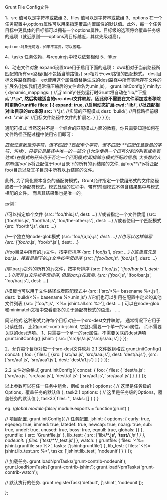 Grunt File Config文件

1、src 
	值可以是字符串或数组
2、files
	值可以是字符串或数组
3、options
	在一个任务配置中,options属性可以用来指定覆盖内置属性的默认值。此外，每一个任务目标中更具体的目标都可以拥有一个options属性。目标级的选项将会覆盖任务级的选项（就近原则——options离目标越近，其优先级越高）。

	options对象是可选，如果不需要，可以省略。
4、tasks
	任务依赖，与requirejs中模块依赖相似
5、filter

6、动态文件对象
expand设置true用于启用下面的选项：
cwd相对于当前路径所匹配的所有src路径(但不包括当前路径。)
src相对于cwd路径的匹配模式。
dest目标文件路径前缀。
ext使用这个属性值替换生成的dest路径中所有实际存在文件的扩展名(比如我们通常将压缩后的文件命名为.min.js)。
grunt.initConfig({
    minify: {
        dynamic_mappings: {
            //当'minify'任务运行时Grunt将自动在"lib/"下搜索"**/*.js", 然后构建适当的src-dest文件映射，因此你不需要在文件添加或者移除时更新Gruntfile
            files: [
                {
                    expand: true, //启用动态扩展
                    cwd: 'lib/', //批匹配相对lib目录的src来源
                    src: '**/*.js', //实际的匹配模式
                    dest: 'build/', //目标路径前缀
                    ext: '.min.js' //目标文件路径中文件的扩展名.
                }
            ]
        }
    }
});


通配符模式
当然这并不是一个综合的匹配模式方面的教程，你只需要知道如何在文件路径匹配过程中使用它们即可：

 *匹配任意数量的字符，但不匹配/
 ?匹配单个字符，但不匹配/
 **匹配任意数量的字符，包括/，只要它是路径中唯一的一部分
 {}允许使用一个逗号分割的列表或者表达式
 !在模式的开头用于否定一个匹配模式(即排除与模式匹配的信息)
大多数的人都知道foo/*.js将匹配位于foo/目录下的所有的.js结尾的文件, 而foo/**/*js将匹配foo/目录以及其子目录中所有以.js结尾的文件。

此外, 为了简化原本复杂的通配符模式，Grunt允许指定一个数组形式的文件路径或者一个通配符模式。模式处理的过程中，带有!前缀模式不包含结果集中与模式相配的文件。 而且其结果集也是唯一的。

示例：

//可以指定单个文件
{src: 'foo/this.js', dest: …}
//或者指定一个文件数组
{src: ['foo/this.js', 'foo/that.js', 'foo/the-other.js'], dest: …}
//或者使用一个匹配模式
{src: 'foo/th*.js', dest: …}

//一个独立的node-glob模式
{src: 'foo/{a,b}*.js', dest: …}
//也可以这样编写
{src: ['foo/a*.js', 'foo/b*.js'], dest: …}

//foo目录中所有的.js文件，按字母排序
{src: ['foo/*js'], dest: …}
//这里首先是bar.js，接着是剩下的.js文件按字母排序
{src: ['foo/bar.js', 'foo/*.js'], dest: …}

//除bar.js之外的所有的.js文件，按字母排序
{src: ['foo/*.js', '!foo/bar.js'], dest: …}
//所有.js文件按字母排序, 但是bar.js在最后.
{src: ['foo/*.js', '!foo/bar.js', 'foo/bar.js'], dest: …}

//模板也可以用于文件路径或者匹配模式中
{src: ['src/<%= basename %>.js'], dest: 'build/<%= basename %>.min.js'}
//它们也可以引用在配置中定义的其他文件列表
{src: ['foo/*.js', '<%= jshint.all.src %>'], dest: …}
可以在node-glob和minimatch文档中查看更多的关于通配符模式的语法。
....

简洁格式
这种形式允许每个目标对应一个src-dest文件映射。
通常情况下它用于只读任务，
比如grunt-contrib-jshint,
它就只需要一个单一的src属性，
而不需要关联的dest选项。
1、只需要一个单一的src属性，不需要关联的dest选项
grunt.initConfig({
    jshint: {
        src: ['src/js/a.js','src/js/aa.js']
    }
});

2、允许每个目标对应一个src-dest文件映射
 2.1 文件数组格式
grunt.initConfig({
    concat: {
        foo: {
            files: [
                {src: ['src/aa.js', 'src/aaa.js'], dest: 'dest/a.js'},
                {src: ['src/aa1.js', 'src/aaa1.js'], dest: 'dest/a1.js'}
            ]
        }
    }
});

 2.2 文件对象格式
grunt.initConfig({
    concat: {
        foo: {
            files: {
                'dest/a.js': ['src/aa.js', 'src/aaa.js'],
                'dest/a1.js': ['src/aa1.js', 'src/aaa1.js']
            }
        }
    }
});




以上参数可以在任一任务中组合，例如
task1:{
	options: {
      // 这里是任务级的Options，覆盖任务的默认值 
    },
	task2:{
		options: {
      // 这里是任务级的Options，覆盖任务的默认值 
        },
		task3:{
			files: '',
        	tasks: []
		}
	}
}

eg.
/*global module:false*/
module.exports = function(grunt) {

  // 项目配置.
  grunt.initConfig({
    // 任务配置.
    jshint: {
      options: {
        curly: true,
        eqeqeq: true,
        immed: true,
        latedef: true,
        newcap: true,
        noarg: true,
        sub: true,
        undef: true,
        unused: true,
        boss: true,
        eqnull: true,
        globals: {}
      },
      gruntfile: {
        src: 'Gruntfile.js'
      },
      lib_test: {
        src: ['lib/**/*.js', 'test/**/*.js']
      }
    },
    nodeunit: {
      files: ['test/**/*_test.js']
    },
    watch: {
      gruntfile: {
        files: '<%= jshint.gruntfile.src %>',
        tasks: ['jshint:gruntfile']
      },
      lib_test: {
        files: '<%= jshint.lib_test.src %>',
        tasks: ['jshint:lib_test', 'nodeunit']
      }
    }
  });

  // 加载任务.
  grunt.loadNpmTasks('grunt-contrib-nodeunit');
  grunt.loadNpmTasks('grunt-contrib-jshint');
  grunt.loadNpmTasks('grunt-contrib-watch');

  // 默认执行的任务.
  grunt.registerTask('default', ['jshint', 'nodeunit']);

};